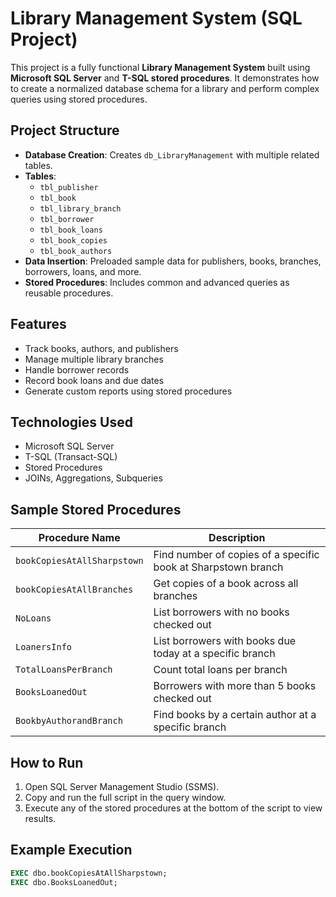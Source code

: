 

# Library Management System (SQL Project)

This project is a fully functional **Library Management System** built using **Microsoft SQL Server** and **T-SQL stored procedures**. It demonstrates how to create a normalized database schema for a library and perform complex queries using stored procedures.

## Project Structure

- **Database Creation**: Creates `db_LibraryManagement` with multiple related tables.
- **Tables**:
  - `tbl_publisher`
  - `tbl_book`
  - `tbl_library_branch`
  - `tbl_borrower`
  - `tbl_book_loans`
  - `tbl_book_copies`
  - `tbl_book_authors`
- **Data Insertion**: Preloaded sample data for publishers, books, branches, borrowers, loans, and more.
- **Stored Procedures**: Includes common and advanced queries as reusable procedures.

## Features

-  Track books, authors, and publishers
-  Manage multiple library branches
-  Handle borrower records
-  Record book loans and due dates
-  Generate custom reports using stored procedures

## Technologies Used

- Microsoft SQL Server
- T-SQL (Transact-SQL)
- Stored Procedures
- JOINs, Aggregations, Subqueries

## Sample Stored Procedures

| Procedure Name                | Description |
|------------------------------|-------------|
| `bookCopiesAtAllSharpstown`  | Find number of copies of a specific book at Sharpstown branch |
| `bookCopiesAtAllBranches`    | Get copies of a book across all branches |
| `NoLoans`                    | List borrowers with no books checked out |
| `LoanersInfo`                | List borrowers with books due today at a specific branch |
| `TotalLoansPerBranch`        | Count total loans per branch |
| `BooksLoanedOut`             | Borrowers with more than 5 books checked out |
| `BookbyAuthorandBranch`      | Find books by a certain author at a specific branch |

## How to Run

1. Open SQL Server Management Studio (SSMS).
2. Copy and run the full script in the query window.
3. Execute any of the stored procedures at the bottom of the script to view results.

## Example Execution

```sql
EXEC dbo.bookCopiesAtAllSharpstown;
EXEC dbo.BooksLoanedOut;

